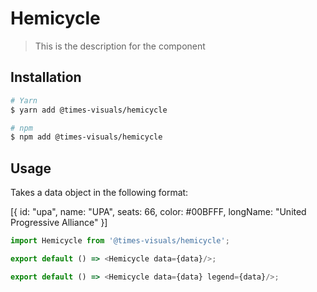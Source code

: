 # Hemicycle

> This is the description for the component

## Installation

```bash
# Yarn
$ yarn add @times-visuals/hemicycle

# npm
$ npm add @times-visuals/hemicycle
```

## Usage

Takes a data object in the following format:

[{
id: "upa",
name: "UPA",
seats: 66,
color: #00BFFF,
longName: "United Progressive Alliance"
}]

```js
import Hemicycle from '@times-visuals/hemicycle';

export default () => <Hemicycle data={data}/>;

export default () => <Hemicycle data={data} legend={data}/>;
```
